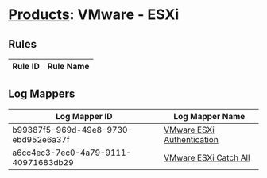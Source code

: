 # [Products](README.md): VMware - ESXi

## Rules

|Rule ID|Rule Name|
|----|----|


## Log Mappers

|Log Mapper ID|Log Mapper Name|
|----|----|
|b99387f5-969d-49e8-9730-ebd952e6a37f|[VMware ESXi Authentication](../mappings/b99387f5-969d-49e8-9730-ebd952e6a37f.md)|
|a6cc4ec3-7ec0-4a79-9111-40971683db29|[VMware ESXi Catch All](../mappings/a6cc4ec3-7ec0-4a79-9111-40971683db29.md)|


